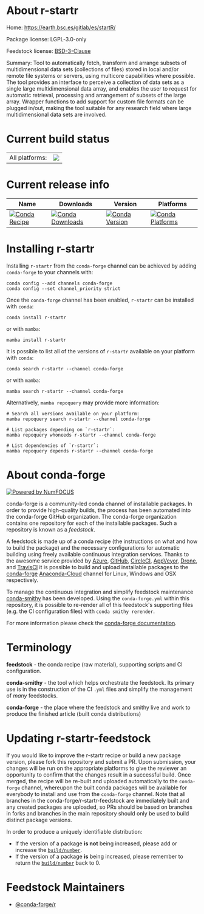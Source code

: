 About r-startr
==============

Home: https://earth.bsc.es/gitlab/es/startR/

Package license: LGPL-3.0-only

Feedstock license: [BSD-3-Clause](https://github.com/conda-forge/r-startr-feedstock/blob/master/LICENSE.txt)

Summary: Tool to automatically fetch, transform and arrange subsets of multidimensional data sets (collections of files) stored in local and/or remote file systems or servers, using multicore capabilities where possible. The tool provides an interface to perceive a collection of data sets as a single large multidimensional data array, and enables the user to request for automatic retrieval, processing and arrangement of subsets of the large array. Wrapper functions to add support for custom file formats can be plugged in/out, making the tool suitable for any research field where large multidimensional data sets are involved.

Current build status
====================


<table><tr><td>All platforms:</td>
    <td>
      <a href="https://dev.azure.com/conda-forge/feedstock-builds/_build/latest?definitionId=4528&branchName=master">
        <img src="https://dev.azure.com/conda-forge/feedstock-builds/_apis/build/status/r-startr-feedstock?branchName=master">
      </a>
    </td>
  </tr>
</table>

Current release info
====================

| Name | Downloads | Version | Platforms |
| --- | --- | --- | --- |
| [![Conda Recipe](https://img.shields.io/badge/recipe-r--startr-green.svg)](https://anaconda.org/conda-forge/r-startr) | [![Conda Downloads](https://img.shields.io/conda/dn/conda-forge/r-startr.svg)](https://anaconda.org/conda-forge/r-startr) | [![Conda Version](https://img.shields.io/conda/vn/conda-forge/r-startr.svg)](https://anaconda.org/conda-forge/r-startr) | [![Conda Platforms](https://img.shields.io/conda/pn/conda-forge/r-startr.svg)](https://anaconda.org/conda-forge/r-startr) |

Installing r-startr
===================

Installing `r-startr` from the `conda-forge` channel can be achieved by adding `conda-forge` to your channels with:

```
conda config --add channels conda-forge
conda config --set channel_priority strict
```

Once the `conda-forge` channel has been enabled, `r-startr` can be installed with `conda`:

```
conda install r-startr
```

or with `mamba`:

```
mamba install r-startr
```

It is possible to list all of the versions of `r-startr` available on your platform with `conda`:

```
conda search r-startr --channel conda-forge
```

or with `mamba`:

```
mamba search r-startr --channel conda-forge
```

Alternatively, `mamba repoquery` may provide more information:

```
# Search all versions available on your platform:
mamba repoquery search r-startr --channel conda-forge

# List packages depending on `r-startr`:
mamba repoquery whoneeds r-startr --channel conda-forge

# List dependencies of `r-startr`:
mamba repoquery depends r-startr --channel conda-forge
```


About conda-forge
=================

[![Powered by
NumFOCUS](https://img.shields.io/badge/powered%20by-NumFOCUS-orange.svg?style=flat&colorA=E1523D&colorB=007D8A)](https://numfocus.org)

conda-forge is a community-led conda channel of installable packages.
In order to provide high-quality builds, the process has been automated into the
conda-forge GitHub organization. The conda-forge organization contains one repository
for each of the installable packages. Such a repository is known as a *feedstock*.

A feedstock is made up of a conda recipe (the instructions on what and how to build
the package) and the necessary configurations for automatic building using freely
available continuous integration services. Thanks to the awesome service provided by
[Azure](https://azure.microsoft.com/en-us/services/devops/), [GitHub](https://github.com/),
[CircleCI](https://circleci.com/), [AppVeyor](https://www.appveyor.com/),
[Drone](https://cloud.drone.io/welcome), and [TravisCI](https://travis-ci.com/)
it is possible to build and upload installable packages to the
[conda-forge](https://anaconda.org/conda-forge) [Anaconda-Cloud](https://anaconda.org/)
channel for Linux, Windows and OSX respectively.

To manage the continuous integration and simplify feedstock maintenance
[conda-smithy](https://github.com/conda-forge/conda-smithy) has been developed.
Using the ``conda-forge.yml`` within this repository, it is possible to re-render all of
this feedstock's supporting files (e.g. the CI configuration files) with ``conda smithy rerender``.

For more information please check the [conda-forge documentation](https://conda-forge.org/docs/).

Terminology
===========

**feedstock** - the conda recipe (raw material), supporting scripts and CI configuration.

**conda-smithy** - the tool which helps orchestrate the feedstock.
                   Its primary use is in the construction of the CI ``.yml`` files
                   and simplify the management of *many* feedstocks.

**conda-forge** - the place where the feedstock and smithy live and work to
                  produce the finished article (built conda distributions)


Updating r-startr-feedstock
===========================

If you would like to improve the r-startr recipe or build a new
package version, please fork this repository and submit a PR. Upon submission,
your changes will be run on the appropriate platforms to give the reviewer an
opportunity to confirm that the changes result in a successful build. Once
merged, the recipe will be re-built and uploaded automatically to the
`conda-forge` channel, whereupon the built conda packages will be available for
everybody to install and use from the `conda-forge` channel.
Note that all branches in the conda-forge/r-startr-feedstock are
immediately built and any created packages are uploaded, so PRs should be based
on branches in forks and branches in the main repository should only be used to
build distinct package versions.

In order to produce a uniquely identifiable distribution:
 * If the version of a package **is not** being increased, please add or increase
   the [``build/number``](https://docs.conda.io/projects/conda-build/en/latest/resources/define-metadata.html#build-number-and-string).
 * If the version of a package **is** being increased, please remember to return
   the [``build/number``](https://docs.conda.io/projects/conda-build/en/latest/resources/define-metadata.html#build-number-and-string)
   back to 0.

Feedstock Maintainers
=====================

* [@conda-forge/r](https://github.com/conda-forge/r/)

